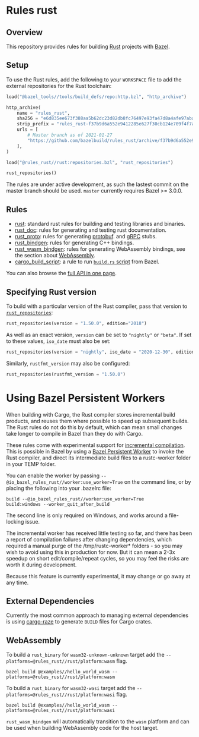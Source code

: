 # Rules rust

## Overview

This repository provides rules for building [Rust][rust] projects with [Bazel](https://bazel.build/).

[rust]: http://www.rust-lang.org/

<!-- TODO: Render generated docs on the github pages site again, https://bazelbuild.github.io/rules_rust/ -->

<a name="setup"></a>

## Setup

To use the Rust rules, add the following to your `WORKSPACE` file to add the external repositories for the Rust toolchain:

```python
load("@bazel_tools//tools/build_defs/repo:http.bzl", "http_archive")

http_archive(
    name = "rules_rust",
    sha256 = "e6d835ee673f388aa5b62dc23d82db8fc76497e93fa47d8a4afe97abaf09b10d",
    strip_prefix = "rules_rust-f37b9d6a552e9412285e627f30cb124e709f4f7a",
    urls = [
        # Master branch as of 2021-01-27
        "https://github.com/bazelbuild/rules_rust/archive/f37b9d6a552e9412285e627f30cb124e709f4f7a.tar.gz",
    ],
)

load("@rules_rust//rust:repositories.bzl", "rust_repositories")

rust_repositories()
```

The rules are under active development, as such the lastest commit on the master branch should be used. `master` currently requires Bazel >= 3.0.0.

## Rules

- [rust](rust.md): standard rust rules for building and testing libraries and binaries.
- [rust_doc](rust_doc.md): rules for generating and testing rust documentation.
- [rust_proto](rust_proto.md): rules for generating [protobuf](https://developers.google.com/protocol-buffers).
  and [gRPC](https://grpc.io) stubs.
- [rust_bindgen](rust_bindgen.md): rules for generating C++ bindings.
- [rust_wasm_bindgen](rust_wasm_bindgen.md): rules for generating WebAssembly bindings, see the section about [WebAssembly](#webassembly).
- [cargo_build_script](cargo_build_script.md): a rule to run [`build.rs` script](https://doc.rust-lang.org/cargo/reference/build-scripts.html) from Bazel.

You can also browse the [full API in one page](flatten.md).

## Specifying Rust version

To build with a particular version of the Rust compiler, pass that version to [`rust_repositories`](flatten.md#rust_repositories):

```python
rust_repositories(version = "1.50.0", edition="2018")
```

As well as an exact version, `version` can be set to `"nightly"` or `"beta"`. If set to these values, `iso_date` must also be set:

```python
rust_repositories(version = "nightly", iso_date = "2020-12-30", edition="2018")
```

Similarly, `rustfmt_version` may also be configured:

```python
rust_repositories(rustfmt_version = "1.50.0")
```

# Using Bazel Persistent Workers

When building with Cargo, the Rust compiler stores incremental build products, and reuses them where possible to speed up subsequent builds. The Rust rules do not do this by default, which can mean small changes take longer to compile in Bazel than they do with Cargo.

These rules come with experimental support for [incremental compilation](https://doc.rust-lang.org/edition-guide/rust-2018/the-compiler/incremental-compilation-for-faster-compiles.html). This is possible in Bazel by using a [Bazel Persistent Worker](https://docs.bazel.build/versions/master/persistent-workers.html) to invoke the Rust compiler, and direct its intermediate build files to a rustc-worker folder in your TEMP folder.

You can enable the worker by passing
`--@io_bazel_rules_rust//worker:use_worker=True` on the command line, or by
placing the following into your .bazelrc file:

```
build --@io_bazel_rules_rust//worker:use_worker=True
build:windows --worker_quit_after_build
```

The second line is only required on Windows, and works around a file-locking issue.

The incremental worker has received little testing so far, and there has been a
report of compilation failures after changing dependencies, which required a
manual purge of the /tmp/rustc-worker\* folders - so you may wish to avoid using
this in production for now. But it can mean a 2-3x speedup on short
edit/compile/repeat cycles, so you may feel the risks are worth it during
development.

Because this feature is currently experimental, it may change or go away at any time.

## External Dependencies

Currently the most common approach to managing external dependencies is using
[cargo-raze](https://github.com/google/cargo-raze) to generate `BUILD` files for Cargo crates.

## WebAssembly

To build a `rust_binary` for `wasm32-unknown-unknown` target add the `--platforms=@rules_rust//rust/platform:wasm` flag.

```command
bazel build @examples//hello_world_wasm --platforms=@rules_rust//rust/platform:wasm
```

To build a `rust_binary` for `wasm32-wasi` target add the `--platforms=@rules_rust//rust/platform:wasi` flag.

```command
bazel build @examples//hello_world_wasm --platforms=@rules_rust//rust/platform:wasi
```

`rust_wasm_bindgen` will automatically transition to the `wasm` platform and can be used when
building WebAssembly code for the host target.

